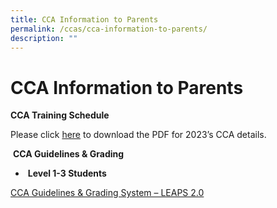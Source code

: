 ```yaml
---
title: CCA Information to Parents
permalink: /ccas/cca-information-to-parents/
description: ""
---
```

# CCA Information to Parents

**CCA Training Schedule**

Please click [here](https://tanjongkatongsec.moe.edu.sg/wp-content/uploads/2023/01/CCA-Calendar_2023-as-of-2-Jan.pdf) to download the PDF for 2023’s CCA details.

 **CCA Guidelines & Grading**

*    **Level 1-3 Students**

[CCA Guidelines & Grading System – LEAPS 2.0](https://tanjongkatongsec.moe.edu.sg/wp-content/uploads/2016/12/2-LEAPS-2.0.pdf)